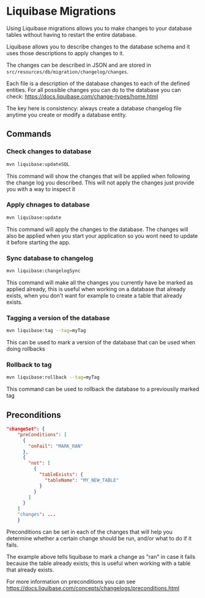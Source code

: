 # Liquibase Migrations

Using Liquibase migrations allows you to make changes to your database tables without having to restart the entire database.

Liquibase allows you to describe changes to the database schema and it uses those descriptions to apply changes to it.

The changes can be described in JSON and are stored in `src/resources/db/migration/changelog/changes`.

Each file is a description of the database changes to each of the defined entities. For all possible changes you can do to the database you can check: <https://docs.liquibase.com/change-types/home.html>

The key here is consistency: always create a database changelog file anytime you create or modify a database entity.

## Commands

### Check changes to database

```sh
mvn liquibase:updateSQL
```

This command will show the changes that will be applied when following the change log you described. This will not apply the changes just provide you with a way to inspect it

### Apply chnages to database

```sh
mvn liquibase:update
```

This command will apply the changes to the database. The changes will also be applied when you start your application so you wont need to update it before starting the app.

### Sync database to changelog

```sh
mvn liquibase:changelogSync
```

This command will make all the changes you currently have be marked as applied already, this is useful when working on a database that already exists, when you don't want for example to create a table that already exists.

### Tagging a version of the database

```sh
mvn liquibase:tag --tag=myTag
```

This can be used to mark a version of the database that can be used when doing rollbacks

### Rollback to tag

```sh
mvn liquibase:rollback --tag=myTag
```

This command can be used to rollback the database to a previousily marked tag

## Preconditions

```json
"changeSet": {
    "preConditions": [
      {
        "onFail": "MARK_RAN"
      },
      {
        "not": [
          {
            "tableExists": {
              "tableName": "MY_NEW_TABLE"
            }
          }
        ]
      }
    ]
    "changes": ...
    }
```

Preconditions can be set in each of the changes that will help you determine whether a certain change should be run, and/or what to do if it fails.

The example above tells liquibase to mark a change as "ran" in case it fails because the table already exists; this is useful when working with a table that already exists.

For more information on preconditions you can see <https://docs.liquibase.com/concepts/changelogs/preconditions.html>
